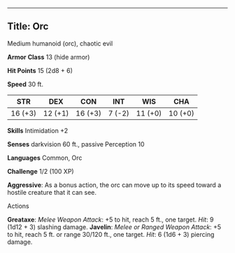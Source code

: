 -------------------------
Title: Orc
-------------------------


Medium humanoid (orc), chaotic evil

**Armor Class** 13 (hide armor)

**Hit Points** 15 (2d8 + 6)

**Speed** 30 ft.

  STR|       DEX|       CON|       INT|      WIS|       CHA
  ---------| ---------| ---------| --------| ---------| ---------
   16 (+3)   | 12 (+1)   | 16 (+3)   | 7 (-2)   | 11 (+0)   | 10 (+0)

**Skills** Intimidation +2

**Senses** darkvision 60 ft., passive Perception 10

**Languages** Common, Orc

**Challenge** 1/2 (100 XP)


**Aggressive**: As a bonus action, the orc can move up to its speed
    toward a hostile creature that it can see.


Actions

**Greataxe**: *Melee Weapon Attack*: +5 to hit, reach 5 ft.,
    one target. *Hit*: 9 (1d12 + 3) slashing damage.
**Javelin**: *Melee or Ranged Weapon Attack*: +5 to hit, reach 5 ft.
    or range 30/120 ft., one target. *Hit*: 6 (1d6 + 3) piercing damage.

